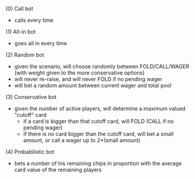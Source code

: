 (0) Call bot
* calls every time

(1) All-in bot
* goes all in every time

(2) Random bot
* given the scenario, will choose randomly between FOLD/CALL/WAGER (with weight given to the more conservative options)
* will never re-raise, and will never FOLD if no pending wager
* will bet a random amount between current wager and total pool

(3) Conservative bot
* given the number of active players, will determine a maximum valued "cutoff" card
  * if a card is bigger than that cutoff card, will FOLD (CALL if no pending wager)
  * if there is no card bigger than the cutoff card, will bet a small amount, or call a wager up to 2*(small amount)

(4) Probabilistic bot
* bets a number of his remaining chips in proportion with the average card value of the remaining players
